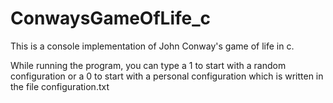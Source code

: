 # ConwaysGameOfLife_c
This is a console implementation of John Conway's game of life in c. 

While running the program, you can type a 1 to start with a random configuration or a 0 to start with a personal configuration which is written in the file configuration.txt
